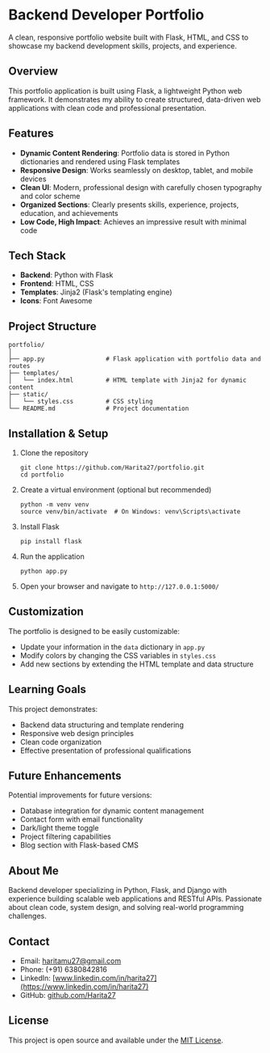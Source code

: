 # Backend Developer Portfolio

A clean, responsive portfolio website built with Flask, HTML, and CSS to showcase my backend development skills, projects, and experience.

## Overview

This portfolio application is built using Flask, a lightweight Python web framework. It demonstrates my ability to create structured, data-driven web applications with clean code and professional presentation.

## Features

- **Dynamic Content Rendering**: Portfolio data is stored in Python dictionaries and rendered using Flask templates
- **Responsive Design**: Works seamlessly on desktop, tablet, and mobile devices
- **Clean UI**: Modern, professional design with carefully chosen typography and color scheme
- **Organized Sections**: Clearly presents skills, experience, projects, education, and achievements
- **Low Code, High Impact**: Achieves an impressive result with minimal code

## Tech Stack

- **Backend**: Python with Flask
- **Frontend**: HTML, CSS
- **Templates**: Jinja2 (Flask's templating engine)
- **Icons**: Font Awesome

## Project Structure

```
portfolio/
│
├── app.py                 # Flask application with portfolio data and routes
├── templates/
│   └── index.html         # HTML template with Jinja2 for dynamic content
├── static/
│   └── styles.css         # CSS styling
└── README.md              # Project documentation
```

## Installation & Setup

1. Clone the repository
   ```
   git clone https://github.com/Harita27/portfolio.git
   cd portfolio
   ```

2. Create a virtual environment (optional but recommended)
   ```
   python -m venv venv
   source venv/bin/activate  # On Windows: venv\Scripts\activate
   ```

3. Install Flask
   ```
   pip install flask
   ```

4. Run the application
   ```
   python app.py
   ```

5. Open your browser and navigate to `http://127.0.0.1:5000/`

## Customization

The portfolio is designed to be easily customizable:

- Update your information in the `data` dictionary in `app.py`
- Modify colors by changing the CSS variables in `styles.css`
- Add new sections by extending the HTML template and data structure

## Learning Goals

This project demonstrates:
- Backend data structuring and template rendering
- Responsive web design principles
- Clean code organization
- Effective presentation of professional qualifications

## Future Enhancements

Potential improvements for future versions:
- Database integration for dynamic content management
- Contact form with email functionality
- Dark/light theme toggle
- Project filtering capabilities
- Blog section with Flask-based CMS

## About Me

Backend developer specializing in Python, Flask, and Django with experience building scalable web applications and RESTful APIs. Passionate about clean code, system design, and solving real-world programming challenges.

## Contact

- Email: haritamu27@gmail.com
- Phone: (+91) 6380842816  
- LinkedIn: [www.linkedin.com/in/harita27](https://www.linkedin.com/in/harita27)
- GitHub: [github.com/Harita27](https://github.com/Harita27)

## License

This project is open source and available under the [MIT License](LICENSE).